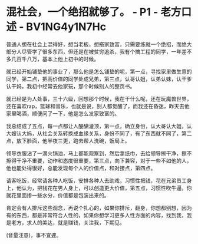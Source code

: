 # 混社会，一个绝招就够了。 - P1 - 老方口述 - BV1NG4y1N7Hc

普通人想在社会上混得好，想当老板，想搭家致富，只需要练就一个绝招，而绝大部分人尽管学了很多东西，但还是在被贫穷追杀，我有个搞工程的同学，一年差不多几百千八万，基本上他上初中的时候。

就已经开始铺垫他的事业了，那么他是怎么铺垫的呢，第一点，寻找家里做生意的同学，第二点，把高价值的同学处成兄弟，第三点，认哥认姐，认弟认妹，认干爹认干妈，我初中经常去他家玩，那个时候别人的整页书。

就已经是为人处事，三十六级，回想那个时候，我在干什么呢，还在玩魔兽世界，还在喜欢rap，篮球和音乐，也就是说，别人都觉醒了，而我还在昏迷，昨天去他家里喝酒，顺便问了一下，他是怎么发家致富的。

我总结成了五点，每一点都让人醍醐灌顶，第一点，确立身份，认大哥认大姐，认大嫂认大妈，从社会关系转换成血缘关系，身份不同了，有了东西就不同了，第二点，放下脸面，他半夜三更，跑去帮人洗碗，饭局上。

领导衣服沾了一滴火锅油，马上都能观察到，然后拿纸巾，去给领导擦干净，擦不擦得干净不重要，动作和态度很重要，第三点，向下兼容，对于一些不如他的人，他也能处得很好，总能发现每个人的价值点，和对接点，第四点。

请客吃饭，经常请各种人吃饭，安排各种人去助戏，习惯性把钱，花在兄弟员工身上，他认为，把钱花在男人身上，可以创造更大价值，第五点，习惯性吹牛逼，你就花里面掺一些水分，价值都是包装出来的。

肯定会有人排斥这些观念，再说个扎心的，如果你排斥，翻身，你想都别想，因为有的东西，都是非常符合人性的，如果你想学习更多人性方面的内容，找到我，我是老方，求人的美达，就是赚钱，关注我，下期见。

(音量注意)，事不宜遲。